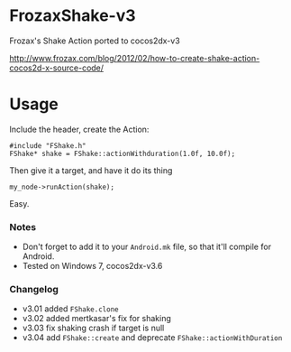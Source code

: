 # FrozaxShake-v3
Frozax's Shake Action ported to cocos2dx-v3

http://www.frozax.com/blog/2012/02/how-to-create-shake-action-cocos2d-x-source-code/


# Usage

Include the header, create the Action:

    #include "FShake.h"
    FShake* shake = FShake::actionWithduration(1.0f, 10.0f);
    
Then give it a target, and have it do its thing

    my_node->runAction(shake);
  
Easy.

### Notes

* Don't forget to add it to your `Android.mk` file, so that it'll compile for Android. 
* Tested on Windows 7, cocos2dx-v3.6

### Changelog

* v3.01 added `FShake.clone`
* v3.02 added mertkasar's fix for shaking
* v3.03 fix shaking crash if target is null
* v3.04 add `FShake::create` and deprecate `FShake::actionWithDuration`
